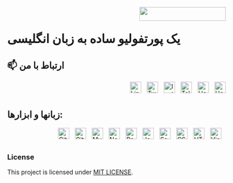 

<a href="https://chaptera.ir"><img src="https://chaptera.ir/wp-content/uploads/2022/03/Chaptera_colored_logo_199_32.png" width="199" height="32" align="right" /></a>
<br />
# یک پورتفولیو ساده به زبان انگلیسی

## 📫  ارتباط با من
[<img align="right" alt="HesamAkrami.ir" width="26px" src="https://hesamakrami.ir/favicon/favicon-32x32.png" style="padding-left:10px;" />](http:/HesamAkrami.ir/)
[<img align="right" alt="HesamMarshal.ir" width="26px" src="https://hesammarshal.ir/favicon/favicon-32x32.png" style="padding-left:10px;" />](http:/HesamMarshal.ir/)
[<img align="right" alt="Telegram" width="26px" src="https://cdn.cdnlogo.com/logos/t/39/telegram.svg" style="padding-left:10px;" />](http:/telegram.me/HesamMarshal)
[<img align="right" alt="Instagram" width="26px" src="https://cdn.cdnlogo.com/logos/i/92/instagram.svg" style="padding-left:10px;" />](http://instagram.com/HesamMarshal/)
[<img align="right" alt="Twitter" width="26px" src="https://cdn.cdnlogo.com/logos/t/96/twitter-icon.svg" style="padding-left:10px;" />](https://twitter.com/hesammarshal)
[<img align="right" alt="Linkedin" width="26px" src="https://cdn.cdnlogo.com/logos/l/66/linkedin-icon.svg" style="padding-left:10px;" />](https://www.linkedin.com/in/hesam-akrami/)
<br />
<br />
## زبانها و ابزارها:

<img align="right" alt="Visual Studio Code" width="26px" src="https://cdn.jsdelivr.net/gh/devicons/devicon/icons/vscode/vscode-original.svg" style="padding-right:10px;" />
<img align="right" alt="HTML5" width="26px" src="https://cdn.jsdelivr.net/gh/devicons/devicon/icons/html5/html5-original.svg" style="padding-right:10px;" />
<img align="right" alt="CSS3" width="26px" src="https://cdn.jsdelivr.net/gh/devicons/devicon/icons/css3/css3-original.svg" style="padding-right:10px;" />
<img align="right" alt="Sass" width="26px" src="https://cdn.jsdelivr.net/gh/devicons/devicon/icons/sass/sass-original.svg" style="padding-right:10px;" />
<img align="right" alt="JavaScript" width="26px" src="https://cdn.jsdelivr.net/gh/devicons/devicon/icons/javascript/javascript-original.svg" style="padding-right:10px;" />
<img align="right" alt="React" width="26px" src="https://cdn.jsdelivr.net/gh/devicons/devicon/icons/react/react-original.svg" style="padding-right:10px;" />
<img align="right" alt="Node.js" width="26px" src="https://cdn.jsdelivr.net/gh/devicons/devicon/icons/nodejs/nodejs-original.svg" style="padding-right:10px;" />
<img align="right" alt="MySQL" width="26px" src="https://cdn.jsdelivr.net/gh/devicons/devicon/icons/mysql/mysql-original.svg" style="padding-right:10px;" />
<img align="right" alt="Git" width="26px" src="https://cdn.jsdelivr.net/gh/devicons/devicon/icons/git/git-original.svg" style="padding-right:10px;" />
<img align="right" alt="GitHub" width="26px" src="https://user-images.githubusercontent.com/3369400/139447912-e0f43f33-6d9f-45f8-be46-2df5bbc91289.png" style="padding-right:10px;" />
<br><br>


### License
This project is licensed under [MIT LICENSE](LICENSE).

